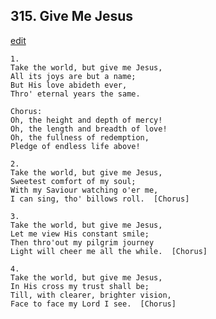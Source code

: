 
## 315.  Give Me Jesus
[edit](https://docs.google.com/document/d/1VfNdF9YfmcYNNzim_qULC_ZyF3M1hSnE/edit?mode=html)



    1.
    Take the world, but give me Jesus,
    All its joys are but a name;
    But His love abideth ever,
    Thro' eternal years the same.

    Chorus:
    Oh, the height and depth of mercy!
    Oh, the length and breadth of love!
    Oh, the fullness of redemption,
    Pledge of endless life above!

    2.
    Take the world, but give me Jesus,
    Sweetest comfort of my soul;
    With my Saviour watching o'er me,
    I can sing, tho' billows roll.  [Chorus]

    3.
    Take the world, but give me Jesus,
    Let me view His constant smile;
    Then thro'out my pilgrim journey
    Light will cheer me all the while.  [Chorus]

    4.
    Take the world, but give me Jesus,
    In His cross my trust shall be;
    Till, with clearer, brighter vision, 
    Face to face my Lord I see.  [Chorus]
